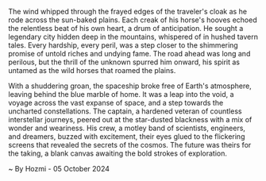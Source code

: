 
The wind whipped through the frayed edges of the traveler's cloak as he rode across the sun-baked plains. Each creak of his horse's hooves echoed the relentless beat of his own heart, a drum of anticipation. He sought a legendary city hidden deep in the mountains, whispered of in hushed tavern tales. Every hardship, every peril, was a step closer to the shimmering promise of untold riches and undying fame. The road ahead was long and perilous, but the thrill of the unknown spurred him onward, his spirit as untamed as the wild horses that roamed the plains.

With a shuddering groan, the spaceship broke free of Earth's atmosphere, leaving behind the blue marble of home. It was a leap into the void, a voyage across the vast expanse of space, and a step towards the uncharted constellations. The captain, a hardened veteran of countless interstellar journeys, peered out at the star-dusted blackness with a mix of wonder and weariness. His crew, a motley band of scientists, engineers, and dreamers, buzzed with excitement, their eyes glued to the flickering screens that revealed the secrets of the cosmos. The future was theirs for the taking, a blank canvas awaiting the bold strokes of exploration. 

~ By Hozmi - 05 October 2024
